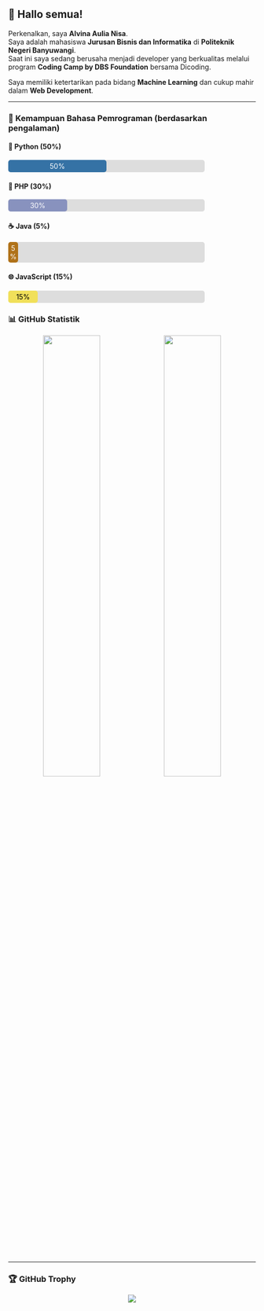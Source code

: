 ## 👋 Hallo semua!

Perkenalkan, saya **Alvina Aulia Nisa**.<br>
Saya adalah mahasiswa **Jurusan Bisnis dan Informatika** di **Politeknik Negeri Banyuwangi**.<br>
Saat ini saya sedang berusaha menjadi developer yang berkualitas melalui program **Coding Camp by DBS Foundation** bersama Dicoding.

Saya memiliki ketertarikan pada bidang **Machine Learning** dan cukup mahir dalam **Web Development**.

---

### 🚀 Kemampuan Bahasa Pemrograman (berdasarkan pengalaman)

<h4>🐍 Python (50%)</h4>
<div style="background-color:#ddd; border-radius:5px; width:100%; max-width:400px;">
  <div style="width:50%; background-color:#3572A5; color:white; padding:4px 0; text-align:center; border-radius:5px;">50%</div>
</div>

<h4>🐘 PHP (30%)</h4>
<div style="background-color:#ddd; border-radius:5px; width:100%; max-width:400px;">
  <div style="width:30%; background-color:#8892BE; color:white; padding:4px 0; text-align:center; border-radius:5px;">30%</div>
</div>

<h4>☕ Java (5%)</h4>
<div style="background-color:#ddd; border-radius:5px; width:100%; max-width:400px;">
  <div style="width:5%; background-color:#b07219; color:white; padding:4px 0; text-align:center; border-radius:5px;">5%</div>
</div>

<h4>🌐 JavaScript (15%)</h4>
<div style="background-color:#ddd; border-radius:5px; width:100%; max-width:400px;">
  <div style="width:15%; background-color:#f1e05a; color:black; padding:4px 0; text-align:center; border-radius:5px;">15%</div>
</div>

### 📊 GitHub Statistik

<p align="center">
  <img width="48%" src="https://github-readme-stats.vercel.app/api?username=alvinaaulia&show_icons=true&theme=tokyonight&rank_icon=github" />
  <img width="48%" src="https://github-readme-stats.vercel.app/api/top-langs/?username=alvinaaulia&layout=compact&theme=tokyonight&hide_progress=false&langs_count=5" />
</p>

---

### 🏆 GitHub Trophy

<p align="center">
  <img src="https://github-profile-trophy.vercel.app/?username=alvinaaulia&theme=darkhub&no-frame=true&no-bg=true&margin-w=15" />
</p>
